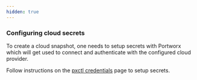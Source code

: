 ```yaml
---
hidden: true
---
```


### Configuring cloud secrets

To create a cloud snapshot, one needs to setup secrets with Portworx which will get used to connect and authenticate with the configured cloud provider.

Follow instructions on the [pxctl credentials](/reference/cli/credentials) page to setup secrets.
